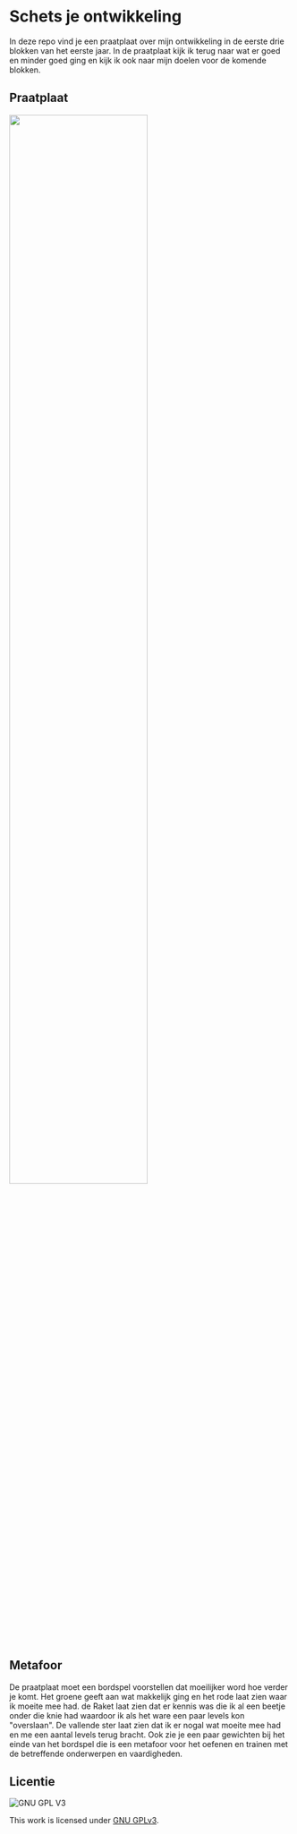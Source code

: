 # Schets je ontwikkeling
In deze repo vind je een praatplaat over mijn ontwikkeling in de eerste drie blokken van het eerste jaar. In de praatplaat kijk ik terug naar wat er goed en minder goed ging en kijk ik ook naar mijn doelen voor de komende blokken.

## Praatplaat
<img src="https://user-images.githubusercontent.com/112857131/213016097-7abffefa-98f7-4a49-9ce1-58d2b8eefe25.jpg" width="70%">

## Metafoor
De praatplaat moet een bordspel voorstellen dat moeilijker word hoe verder je komt. Het groene geeft aan wat makkelijk ging en het rode laat zien waar ik moeite mee had. de Raket laat zien dat er kennis was die ik al een beetje onder die knie had waardoor ik als het ware een paar levels kon "overslaan". De vallende ster laat zien dat ik er nogal wat moeite mee had en me een aantal levels terug bracht. Ook zie je een paar gewichten bij het einde van het bordspel die is een metafoor voor het oefenen en trainen met de betreffende onderwerpen en vaardigheden.

## Licentie

![GNU GPL V3](https://www.gnu.org/graphics/gplv3-127x51.png)

This work is licensed under [GNU GPLv3](./LICENSE).
